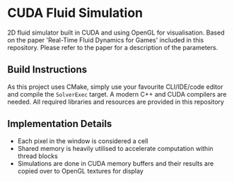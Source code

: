 # CUDA Fluid Simulation
2D fluid simulator built in CUDA and using OpenGL for visualisation. Based on the paper 'Real-Time Fluid Dynamics for Games' included in this repository. Please refer to the paper for a description of the parameters.

## Build Instructions
As this project uses CMake, simply use your favourite CLI/IDE/code editor and compile the `SolverExec` target. A modern C++ and CUDA compilers are needed. All required libraries and resources are provided in this repository

## Implementation Details
- Each pixel in the window is considered a cell
- Shared memory is heavily utilised to accelerate computation within thread blocks
- Simulations are done in CUDA memory buffers and their results are copied over to OpenGL textures for display
